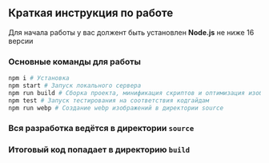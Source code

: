 ## Краткая инструкция по работе

Для начала работы у вас должент быть установлен **Node.js** не ниже 16 версии

### Основные команды для работы

```bash
npm i # Установка
npm start # Запуск локального сервера
npm run build # Сборка проекта, минификация скриптов и оптимизация изображений перед деплоем на прод
npm test # Запуск тестирования на соответствия кодгайдам
npm run webp # Создание webp изображений в директории source
```

### Вся разработка ведётся в директории `source`

### Итоговый код попадает в директорию `build`

